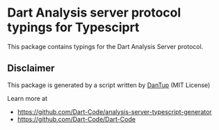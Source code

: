 # Dart Analysis server protocol typings for Typesciprt

This package contains typings for the Dart Analysis Server protocol.

## Disclaimer

This package is generated by a script written by [DanTup](https://github.com/DanTup) (MIT License)

Learn more at

- https://github.com/Dart-Code/analysis-server-typescript-generator
- https://github.com/Dart-Code/Dart-Code
